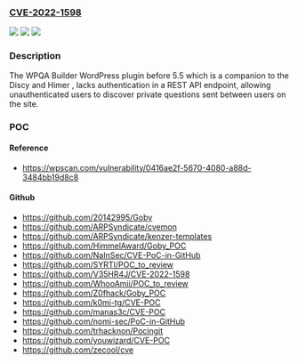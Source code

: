 ### [CVE-2022-1598](https://cve.mitre.org/cgi-bin/cvename.cgi?name=CVE-2022-1598)
![](https://img.shields.io/static/v1?label=Product&message=WPQA%20Builder&color=blue)
![](https://img.shields.io/static/v1?label=Version&message=0%3C%205.5%20&color=brighgreen)
![](https://img.shields.io/static/v1?label=Vulnerability&message=CWE-306%20Missing%20Authentication%20for%20Critical%20Function&color=brighgreen)

### Description

The WPQA Builder WordPress plugin before 5.5 which is a companion to the Discy and Himer , lacks authentication in a REST API endpoint, allowing unauthenticated users to discover private questions sent between users on the site.

### POC

#### Reference
- https://wpscan.com/vulnerability/0416ae2f-5670-4080-a88d-3484bb19d8c8

#### Github
- https://github.com/20142995/Goby
- https://github.com/ARPSyndicate/cvemon
- https://github.com/ARPSyndicate/kenzer-templates
- https://github.com/HimmelAward/Goby_POC
- https://github.com/NaInSec/CVE-PoC-in-GitHub
- https://github.com/SYRTI/POC_to_review
- https://github.com/V35HR4J/CVE-2022-1598
- https://github.com/WhooAmii/POC_to_review
- https://github.com/Z0fhack/Goby_POC
- https://github.com/k0mi-tg/CVE-POC
- https://github.com/manas3c/CVE-POC
- https://github.com/nomi-sec/PoC-in-GitHub
- https://github.com/trhacknon/Pocingit
- https://github.com/youwizard/CVE-POC
- https://github.com/zecool/cve

